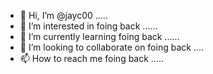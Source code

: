 - 👋 Hi, I’m @jayc00 .....
- 👀 I’m interested in foing back ......
- 🌱 I’m currently learning foing back ......
- 💞️ I’m looking to collaborate on foing back ....
- 📫 How to reach me foing back .....

<!---
jayc00/jayc00 is a ✨ special ✨ repository because its `README.md` (this file) appears on your GitHub profile.
You can click the Preview link to take a look at your changes.
--->
